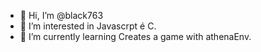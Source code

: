 - 👋 Hi, I’m @black763
- 👀 I’m interested in Javascrpt é C.
- 🌱 I’m currently learning Creates a game with athenaEnv.

<!---
black763/black763 is a ✨ special ✨ repository because its `README.md` (this file) appears on your GitHub profile.
You can click the Preview link to take a look at your changes.
--->
